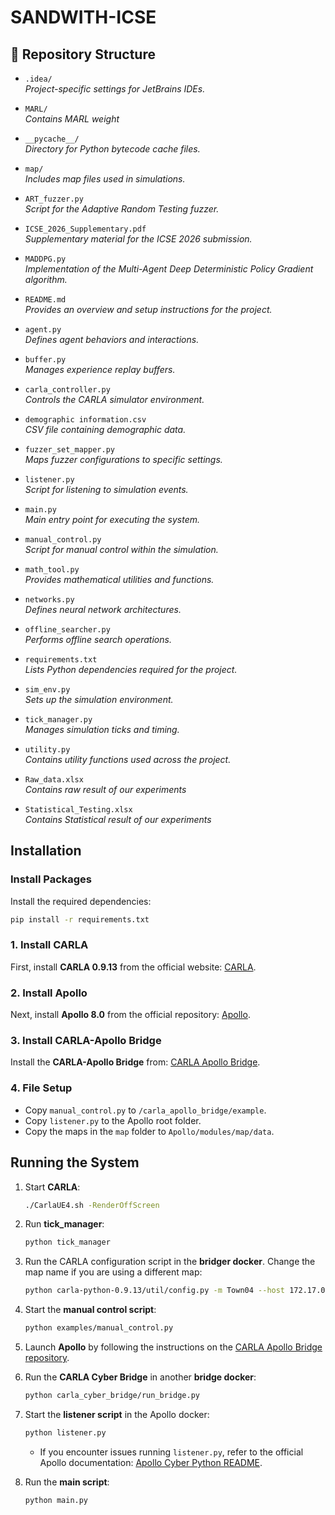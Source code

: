 # SANDWITH-ICSE

## 📁 Repository Structure

- `.idea/`  
  *Project-specific settings for JetBrains IDEs.*

- `MARL/`  
  *Contains MARL weight*

- `__pycache__/`  
  *Directory for Python bytecode cache files.*

- `map/`  
  *Includes map files used in simulations.*

- `ART_fuzzer.py`  
  *Script for the Adaptive Random Testing fuzzer.*

- `ICSE_2026_Supplementary.pdf`  
  *Supplementary material for the ICSE 2026 submission.*

- `MADDPG.py`  
  *Implementation of the Multi-Agent Deep Deterministic Policy Gradient algorithm.*

- `README.md`  
  *Provides an overview and setup instructions for the project.*

- `agent.py`  
  *Defines agent behaviors and interactions.*

- `buffer.py`  
  *Manages experience replay buffers.*

- `carla_controller.py`  
  *Controls the CARLA simulator environment.*

- `demographic information.csv`  
  *CSV file containing demographic data.*

- `fuzzer_set_mapper.py`  
  *Maps fuzzer configurations to specific settings.*

- `listener.py`  
  *Script for listening to simulation events.*

- `main.py`  
  *Main entry point for executing the system.*

- `manual_control.py`  
  *Script for manual control within the simulation.*

- `math_tool.py`  
  *Provides mathematical utilities and functions.*

- `networks.py`  
  *Defines neural network architectures.*

- `offline_searcher.py`  
  *Performs offline search operations.*

- `requirements.txt`  
  *Lists Python dependencies required for the project.*

- `sim_env.py`  
  *Sets up the simulation environment.*

- `tick_manager.py`  
  *Manages simulation ticks and timing.*

- `utility.py`  
  *Contains utility functions used across the project.*

- `Raw_data.xlsx`  
  *Contains raw result of our experiments*

- `Statistical_Testing.xlsx`  
  *Contains Statistical result of our experiments*


## Installation

### Install Packages  
Install the required dependencies:
```bash
pip install -r requirements.txt
```

### 1. Install CARLA  
First, install **CARLA 0.9.13** from the official website: [CARLA](https://carla.org/).

### 2. Install Apollo  
Next, install **Apollo 8.0** from the official repository: [Apollo](https://github.com/ApolloAuto/apollo).

### 3. Install CARLA-Apollo Bridge  
Install the **CARLA-Apollo Bridge** from: [CARLA Apollo Bridge](https://github.com/MaisJamal/carla_apollo_bridge).

### 4. File Setup  
- Copy `manual_control.py` to `/carla_apollo_bridge/example`.  
- Copy `listener.py` to the Apollo root folder.  
- Copy the maps in the `map` folder to `Apollo/modules/map/data`.

## Running the System  

1. Start **CARLA**:  
   ```bash
   ./CarlaUE4.sh -RenderOffScreen
   ```
2. Run **tick_manager**:  
   ```bash
   python tick_manager
   ```
3. Run the CARLA configuration script in the **bridger docker**. Change the map name if you are using a different map:  
   ```bash
   python carla-python-0.9.13/util/config.py -m Town04 --host 172.17.0.1
   ```
4. Start the **manual control script**:  
   ```bash
   python examples/manual_control.py
   ```
5. Launch **Apollo** by following the instructions on the [CARLA Apollo Bridge repository](https://github.com/MaisJamal/carla_apollo_bridge).  
6. Run the **CARLA Cyber Bridge** in another **bridge docker**:  
   ```bash
   python carla_cyber_bridge/run_bridge.py
   ```
7. Start the **listener script** in the Apollo docker:  
   ```bash
   python listener.py
   ```
   - If you encounter issues running `listener.py`, refer to the official Apollo documentation: [Apollo Cyber Python README](https://github.com/ApolloAuto/apollo/blob/master/cyber/python/README.md).

8. Run the **main script**:  
   ```bash
   python main.py
   